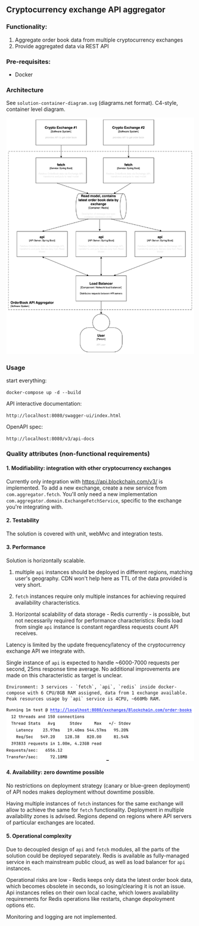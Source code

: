 ## Cryptocurrency exchange API aggregator

### Functionality:
1. Aggregate order book data from multiple cryptocurrency exchanges
2. Provide aggregated data via REST API

### Pre-requisites:
* Docker

### Architecture

See `solution-container-diagram.svg` (diagrams.net format).
C4-style, container level diagram.

![img.png](architecture.png)

### Usage

start everything:

`docker-compose up -d --build`

API interactive documentation:

`http://localhost:8080/swagger-ui/index.html`

OpenAPI spec:

`http://localhost:8080/v3/api-docs`


### Quality attributes (non-functional requirements)

#### 1. Modifiability: integration with other cryptocurrency exchanges

Currently only integration with https://api.blockchain.com/v3/ is implemented.
To add a new exchange, create a new service from `com.aggregator.fetch`.
You'll only need a new implementation `com.aggregator.domain.ExchangeFetchService`, specific to the exchange you're integrating with.

#### 2. Testability 

The solution is covered with unit, webMvc and integration tests. 

#### 3. Performance

Solution is horizontally scalable.
1. multiple `api` instances should be deployed in different regions, matching user's geography. CDN won't help here as TTL of the data provided is very short.


2. `fetch` instances require only multiple instances for achieving required availability characteristics.


3. Horizontal scalability of data storage - Redis currently - is possible, but not necessarily required for performance characteristics:
    Redis load from single `api` instance is constant regardless requests count API receives.

Latency is limited by the update frequency/latency of the cryptocurrency exchange API we integrate with.

Single instance of `api` is expected to handle ~6000-7000 requests per second, 25ms response time average. No additional improvements are made on this characteristic as target is unclear.
```
Environment: 3 services - `fetch`, `api`, `redis` inside docker-compose with 6 CPU/8GB RAM assigned, data from 1 exchange available.
Peak resources usage by `api` service is 4CPU, ~660Mb RAM.
``` 

![](./wrk-150threads.png)


#### 4. Availability: zero downtime possible

No restrictions on deployment strategy (canary or blue-green deployment) of API nodes makes deployment without downtime possible.


Having multiple instances of `fetch` instances for the same exchange will allow to achieve the same for `fetch` functionality.
Deployment in multiple availability zones is advised. Regions depend on regions where API servers of particular exchanges are located. 

#### 5. Operational complexity

Due to decoupled design of `api` and `fetch` modules, all the parts of the solution could be deployed separately.
Redis is available as fully-managed service in each mainstream public cloud, as well as load balancer for `api` instances.

Operational risks are low - Redis keeps only data the latest order book data, which becomes obsolete in seconds, so losing/clearing it is not an issue.
Api instances relies on their own local cache, which lowers availability requirements for Redis operations like restarts, change depoloyment options etc. 

Monitoring and logging are not implemented.